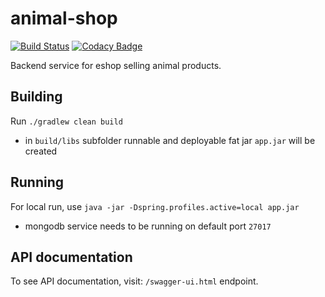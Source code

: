# animal-shop

[![Build Status](https://travis-ci.com/mlehotsky13/animal-shop.svg?branch=master)](https://travis-ci.com/mlehotsky13/animal-shop) [![Codacy Badge](https://app.codacy.com/project/badge/Grade/bf8fcbac083048de8d89bd26f2d8fd95)](https://www.codacy.com/gh/mlehotsky13/animal-shop/dashboard?utm_source=github.com&amp;utm_medium=referral&amp;utm_content=mlehotsky13/animal-shop&amp;utm_campaign=Badge_Grade)

Backend service for eshop selling animal products.

## Building
Run `./gradlew clean build`
  - in `build/libs` subfolder runnable and deployable fat jar `app.jar` will be created

## Running
For local run, use `java -jar -Dspring.profiles.active=local app.jar`
  - mongodb service needs to be running on default port `27017`

## API documentation
To see API documentation, visit: `/swagger-ui.html` endpoint.
